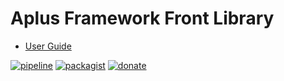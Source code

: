 # Aplus Framework Front Library

- [User Guide](https://docs.aplus-framework.com/guides/libraries/front/index.html)

[![pipeline](https://gitlab.com/aplus-framework/libraries/front/badges/master/pipeline.svg)](https://gitlab.com/aplus-framework/libraries/front/-/pipelines?scope=branches)
[![packagist](https://img.shields.io/packagist/v/aplus/front)](https://packagist.org/packages/aplus/front)
[![donate](https://img.shields.io/badge/open--source-donate-orange)](https://www.paypal.com/donate/?hosted_button_id=NGBNW5PY4VSJ4)
